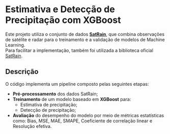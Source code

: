 # Estimativa e Detecção de Precipitação com XGBoost

Este projeto utiliza o conjunto de dados **[SatRain](https://ipwgml.readthedocs.io/en/latest/intro.html)**, que combina observações de satélite e radar para o treinamento e a validação de modelos de Machine Learning.  
Para facilitar a implementação, também foi utilizada a biblioteca oficial [SatRain](https://github.com/ipwgml/satrain).

## Descrição
O código implementa um pipeline composto pelas seguintes etapas:
- **Pré-processamento** dos dados SatRain;
- **Treinamento** de um modelo baseado em **XGBoost** para:
  - Estimativa de precipitação;
  - Detecção de precipitação;
- **Avaliação** do desempenho do modelo por meio de métricas estatísticas como: Bias, MSE, MAE, SMAPE, Coeficiente de correlação linear e Resolução efetiva.
